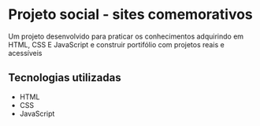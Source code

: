 <h1>Projeto social - sites comemorativos</h1>

<p>Um projeto desenvolvido para praticar os conhecimentos adquirindo em HTML, CSS E JavaScript e construir portifólio com projetos reais e acessíveis</p>

<h2>Tecnologias utilizadas</h2>
<ul>
    <li>HTML</li>
    <li>CSS</li>
    <li>JavaScript</li>
</ul>